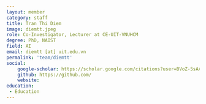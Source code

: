 ```yaml
---
layout: member
category: staff
title: Tran Thi Diem
image: diemtt.jpeg
role: Co-Investigator, Lecturer at CE-UIT-VNUHCM
degree: PhD, NAIST
field: AI
email: diemtt [at] uit.edu.vn
permalink: 'team/diemtt'
social:
    google-scholar: https://scholar.google.com/citations?user=BVoZ-5sAAAAJ&hl=vi
    github: https://github.com/
    website: 
education:
 - Education
---
```

